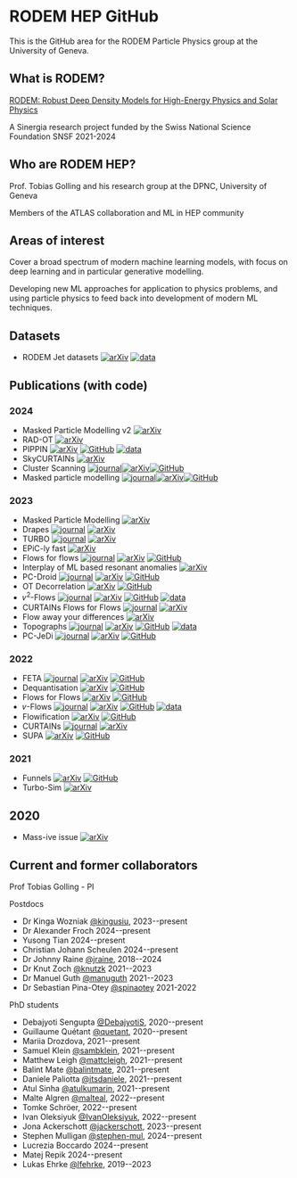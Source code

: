# RODEM HEP GitHub

This is the GitHub area for the RODEM Particle Physics group at the University of Geneva.

## What is RODEM?

[RODEM: Robust Deep Density Models for High-Energy Physics and Solar Physics](https://rodem.ch/)

A Sinergia research project funded by the Swiss National Science Foundation SNSF 2021-2024

## Who are RODEM HEP?

Prof. Tobias Golling and his research group at the DPNC, University of Geneva

Members of the ATLAS collaboration and ML in HEP community

## Areas of interest

Cover a broad spectrum of modern machine learning models, with focus on deep learning and in particular generative modelling.

Developing new ML approaches for application to physics problems, and using particle physics to feed back into development of modern ML techniques.

[logo-arxiv]: https://img.shields.io/badge/-B31B1B?logo=arxiv&style=social
[logo-github]: https://img.shields.io/badge/-181717?logo=github&style=social
[logo-zenodo]: https://img.shields.io/badge/-1682D4?logo=zenodo&style=social
[logo-data]: https://img.shields.io/badge/-1682D4.svg?logo=amazondocumentdb&logoColor=1682D4&style=social
[logo-databis]: https://img.shields.io/badge/-1682D4.svg?logo=amazondynamodb&logoColor=1682D4&style=social
[logo-journal]: https://img.shields.io/badge/-8ACF70?logo=gitbook&logoColor=8ACF70&style=social
[logo-journalbis]: https://img.shields.io/badge/-8ACF70?logo=googledocs&logoColor=8ACF70&style=social

## Datasets
- RODEM Jet datasets [![arXiv][logo-arxiv]](https://arxiv.org/abs/2408.11616) [![data][logo-data]](https://zenodo.org/records/12793616)

## Publications (with code)

### 2024
- Masked Particle Modelling v2 [![arXiv][logo-arxiv]](https://arxiv.org/abs/2409.12589)
- RAD-OT [![arXiv][logo-arxiv]](https://arxiv.org/abs/2407.19818)
- PIPPIN [![arXiv][logo-arxiv]](https://arxiv.org/abs/2406.13074) [![GitHub][logo-github]](https://github.com/rodem-hep/pippin) [![data][logo-data]](https://zenodo.org/doi/10.5281/zenodo.12117431)
- SkyCURTAINs [![arXiv][logo-arxiv]](https://arxiv.org/abs/2405.12131)
- Cluster Scanning [![journal][logo-journal]](https://link.springer.com/article/10.1007/JHEP06(2024)163)[![arXiv][logo-arxiv]](https://arxiv.org/abs/2402.17714)[![GitHub][logo-github]](https://github.com/IvanOleksiyuk/jet_cluster_scanning)
- Masked particle modelling [![journal][logo-journal]](https://iopscience.iop.org/article/10.1088/2632-2153/ad64a8)[![arXiv][logo-arxiv]](https://arxiv.org/abs/2401.13537)[![GitHub][logo-github]](https://github.com/rodem-hep/mpm)

### 2023

- Masked Particle Modelling [![arXiv][logo-arxiv]](https://arxiv.org/abs/2401.13537)
- Drapes [![journal][logo-journal]](https://link.springer.com/article/10.1007/JHEP04(2024)109) [![arXiv][logo-arxiv]](https://arxiv.org/abs/2312.10130)
- TURBO [![journal][logo-journal]](https://doi.org/10.3390/e25101471) [![arXiv][logo-arxiv]](https://arxiv.org/abs/2311.06527)
- EPiC-ly fast [![arXiv][logo-arxiv]](https://arxiv.org/abs/2310.00049)
- Flows for flows [![journal][logo-journal]](https://doi.org/10.1103/PhysRevD.108.096018) [![arXiv][logo-arxiv]](https://arxiv.org/abs/2309.06472) [![GitHub][logo-github]](https://github.com/rodem-hep/flows4flows)
- Interplay of ML based resonant anomalies [![arXiv][logo-arxiv]](https://arxiv.org/abs/2307.11157)
- PC-Droid [![journal][logo-journal]](https://doi.org/10.1103/PhysRevD.109.012010) [![arXiv][logo-arxiv]](https://arxiv.org/abs/2307.06836) [![GitHub][logo-github]](https://github.com/rodem-hep/pcdroid)
- OT Decorrelation [![arXiv][logo-arxiv]](https://arxiv.org/abs/2307.05187) [![GitHub][logo-github]](https://github.com/rodem-hep/ot-decorrelation)
- 𝜈<sup>2</sup>-Flows [![journal][logo-journal]](https://doi.org/10.1103/PhysRevD.109.012005) [![arXiv][logo-arxiv]](https://arxiv.org/abs/2307.02405) [![GitHub][logo-github]](https://github.com/rodem-hep/nu2flows) [![data][logo-data]](https://zenodo.org/records/8113516)
- CURTAINs Flows for Flows [![journal][logo-journal]](https://scipost.org/SciPostPhys.17.2.046) [![arXiv][logo-arxiv]](https://arxiv.org/abs/2305.04646)
- Flow away your differences [![arXiv][logo-arxiv]](https://arxiv.org/abs/2304.14963)
- Topographs [![journal][logo-journal]](https://doi.org/10.1103/PhysRevD.107.116019) [![arXiv][logo-arxiv]](https://arxiv.org/abs/2303.13937) [![GitHub][logo-github]](https://github.com/rodem-hep/Topographs/) [![data][logo-data]](https://zenodo.org/records/7737248)
- PC-JeDi [![journal][logo-journal]](https://doi.org/10.21468/SciPostPhys.16.1.018) [![arXiv][logo-arxiv]](https://arxiv.org/abs/2303.05376) [![GitHub][logo-github]](https://github.com/rodem-hep/PC-JeDi)

### 2022

- FETA [![journal][logo-journal]](https://doi.org/10.1103/PhysRevD.107.096025) [![arXiv][logo-arxiv]](http://arxiv.org/abs/2212.11285) [![GitHub][logo-github]](https://github.com/rmastand/FETA/)
- Dequantisation [![arXiv][logo-arxiv]](https://arxiv.org/abs/2211.02486) [![GitHub][logo-github]](https://github.com/rodem-hep/dequantile)
- Flows for Flows [![arXiv][logo-arxiv]](https://arxiv.org/abs/2211.02487) [![GitHub][logo-github]](https://github.com/rodem-hep/flows4flows)
- 𝜈-Flows [![journal][logo-journal]](https://doi.org/10.21468/SciPostPhys.14.6.159) [![arXiv][logo-arxiv]](https://arxiv.org/abs/2207.00664) [![GitHub][logo-github]](https://github.com/rodem-hep/neutrino_flows) [![data][logo-data]](https://zenodo.org/records/6782987)
- Flowification [![arXiv][logo-arxiv]](https://arxiv.org/abs/2205.15209) [![GitHub][logo-github]](https://github.com/balintmate/flowification)
- CURTAINs [![journal][logo-journal]](https://doi.org/10.3389/fdata.2023.899345) [![arXiv][logo-arxiv]](https://arxiv.org/abs/2203.09470)
- SUPA [![arXiv][logo-arxiv]](https://arxiv.org/abs/2202.05012) [![GitHub][logo-github]](https://github.com/rodem-hep/SUPA)

### 2021

- Funnels [![arXiv][logo-arxiv]](https://arxiv.org/abs/2112.08069) [![GitHub][logo-github]](https://github.com/rodem-hep/funnels_repo)
- Turbo-Sim [![arXiv][logo-arxiv]](https://arxiv.org/abs/2112.10629)

## 2020

- Mass-ive issue [![arXiv][logo-arxiv]](https://arxiv.org/abs/2303.14134)

## Current and former collaborators

Prof Tobias Golling - PI

Postdocs

- Dr Kinga Wozniak [@kingusiu](https://github.com/kingusiu), 2023--present
- Dr Alexander Froch 2024--present
- Yusong Tian 2024--present
- Christian Johann Scheulen 2024--present
- Dr Johnny Raine [@jraine](https://github.com/jraine), 2018--2024
- Dr Knut Zoch [@knutzk](https://github.com/knutzk) 2021--2023
- Dr Manuel Guth [@manuguth](https://github.com/manuguth) 2021--2023
- Dr Sebastian Pina-Otey [@spinaotey](https://github.com/spinaotey) 2021-2022

PhD students

- Debajyoti Sengupta [@DebajyotiS](https://github.com/DebajyotiS), 2020--present
- Guillaume Quétant [@quetant](https://github.com/quetant), 2020--present
- Mariia Drozdova, 2021--present
- Samuel Klein [@sambklein](https://github.com/sambklein), 2021--present
- Matthew Leigh [@mattcleigh](https://github.com/mattcleigh), 2021--present
- Balint Mate [@balintmate](https://github.com/balintmate), 2021--present
- Daniele Paliotta [@itsdaniele](https://github.com/itsdaniele), 2021--present
- Atul Sinha [@atulkumarin](https://github.com/atulkumarin), 2021--present
- Malte Algren [@malteal](https://github.com/malteal), 2022--present
- Tomke Schröer, 2022--present
- Ivan Oleksiyuk [@IvanOleksiyuk](https://github.com/IvanOleksiyuk), 2022--present
- Jona Ackerschott [@jackerschott](https://github.com/jackerschott), 2023--present
- Stephen Mulligan [@stephen-mul](https://github.com/stephen-mul), 2024--present
- Lucrezia Boccardo 2024--present
- Matej Repik 2024--present
- Lukas Ehrke [@lfehrke](https://github.com/lfehrke), 2019--2023
